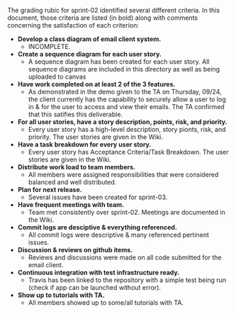 The grading rubic for sprint-02 identified several different criteria. In this document, those criteria are listed (in bold) along with comments concerning the satisfaction of each criterion:

* **Develop a class diagram of email client system.**
  - INCOMPLETE.
* **Create a sequence diagram for each user story.**
  - A sequence diagram has been created for each user story. All sequence diagrams are included in this directory as well as being uploaded to canvas
* **Have work completed on at least 2 of the 3 features.**
  - As demonstrated in the demo given to the TA on Thursday, 09/24, the client currently has the capability to securely allow a user to log in & for the user to access and view their emails. The TA confirmed that this satifies this deliverable.
* **For all user stories, have a story description, points, risk, and priority.**
  - Every user story has a high-level description, story pionts, risk, and priority. The user stories are given in the Wiki.
* **Have a task breakdown for every user story.**
  - Every user story has Acceptance Criteria/Task Breakdown. The user stories are given in the Wiki.
* **Distribute work load to team members.**
  - All members were assigned responsibilities that were considered balanced and well distributed.
* **Plan for next release.**
  - Several issues have been created for sprint-03.
* **Have frequent meetings with team.**
  - Team met consistently over sprint-02. Meetings are documented in the Wiki.
* **Commit logs are desciptive & everything referenced.**
  - All commit logs were descriptive & many referenced pertinent issues.
* **Discussion & reviews on github items.**
  - Reviews and discussions were made on all code submitted for the email client.
* **Continuous integration with test infrastructure ready.**
  - Travis has been linked to the repository with a simple test being run (check if app can be launched without error).
* **Show up to tutorials with TA.**
  - All members showed up to some/all tutorials with TA.
